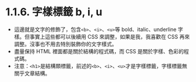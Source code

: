 # 1.1.6. 字樣標籤 b, i, u

* 這邊就是文字的修飾了，包含`<b>`、`<i>`、`<u>`等 bold、italic、underline 字樣。但事實上這些都可以後續用 CSS 來調整，如果是我，我喜歡在 CSS 再來調整。沒事也不用去特別裝飾你的文字樣式。
* 盡量保持 HTML 裡面都是關於結構的程式碼，而 CSS 是關於字樣、色彩的程式碼。
* 注意：`<h1>`是結構類標籤，前述的`<b>`、`<i>`、`<u>`才是字樣標籤，字樣標籤無關乎文章結構。
